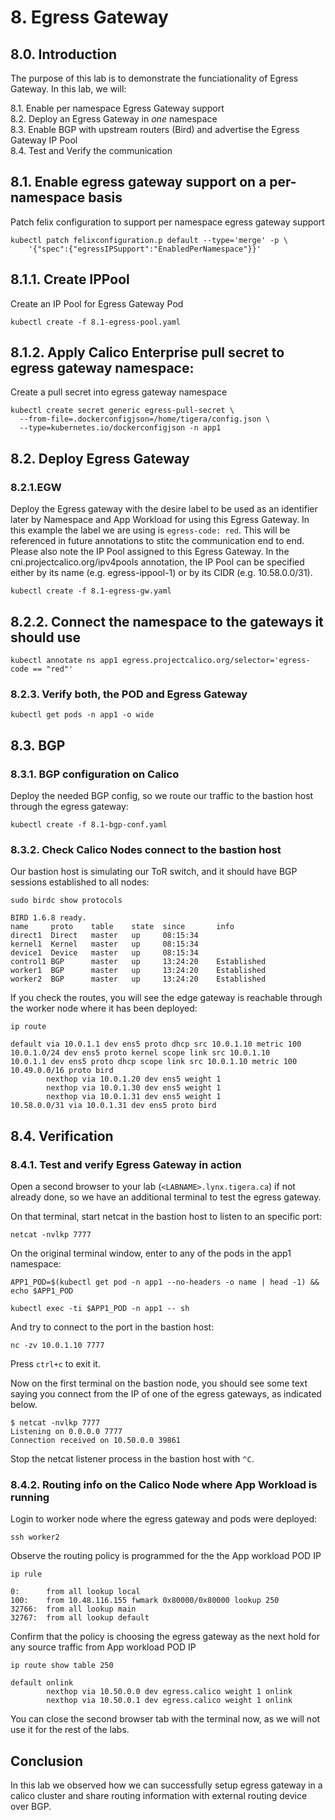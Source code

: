 # 8. Egress Gateway

## 8.0. Introduction

The purpose of this lab is to demonstrate the funciationality of Egress Gateway. In this lab, we will:

8.1. Enable per namespace Egress Gateway support \
8.2. Deploy an Egress Gateway in *one* namespace \
8.3. Enable BGP with upstream routers (Bird) and advertise the Egress Gateway IP Pool \
8.4. Test and Verify the communication

## 8.1. Enable egress gateway support on a per-namespace basis

Patch felix configuration to support per namespace egress gateway support

```
kubectl patch felixconfiguration.p default --type='merge' -p \
    '{"spec":{"egressIPSupport":"EnabledPerNamespace"}}'
```

## 8.1.1. Create IPPool

Create an IP Pool for Egress Gateway Pod

```
kubectl create -f 8.1-egress-pool.yaml
```

## 8.1.2. Apply Calico Enterprise pull secret to egress gateway namespace:

Create a pull secret into egress gateway namespace

```
kubectl create secret generic egress-pull-secret \
  --from-file=.dockerconfigjson=/home/tigera/config.json \
  --type=kubernetes.io/dockerconfigjson -n app1
```

## 8.2. Deploy Egress Gateway

### 8.2.1.EGW

Deploy the Egress gateway with the desire label to be used as an identifier later by Namespace and App Workload for using this Egress Gateway.
In this example the label we are using is `egress-code: red`. This will be referenced in future annotations to stitc the communication end to end.
Please also note the IP Pool assigned to this Egress Gateway. In the cni.projectcalico.org/ipv4pools annotation, the IP Pool can be specified either by its name (e.g. egress-ippool-1) or by its CIDR (e.g. 10.58.0.0/31).


```
kubectl create -f 8.1-egress-gw.yaml
```

## 8.2.2. Connect the namespace to the gateways it should use

```
kubectl annotate ns app1 egress.projectcalico.org/selector='egress-code == "red"'
```

### 8.2.3. Verify both, the POD and Egress Gateway

```
kubectl get pods -n app1 -o wide 
```

## 8.3. BGP

### 8.3.1. BGP configuration on Calico

Deploy the needed BGP config, so we route our traffic to the bastion host through the egress gateway:

```
kubectl create -f 8.1-bgp-conf.yaml
```

### 8.3.2. Check Calico Nodes connect to the bastion host

Our bastion host is simulating our ToR switch, and it should have BGP sessions established to all nodes:

```
sudo birdc show protocols
```

```
BIRD 1.6.8 ready.
name     proto    table    state  since       info
direct1  Direct   master   up     08:15:34    
kernel1  Kernel   master   up     08:15:34    
device1  Device   master   up     08:15:34    
control1 BGP      master   up     13:24:20    Established   
worker1  BGP      master   up     13:24:20    Established   
worker2  BGP      master   up     13:24:20    Established   
```

If you check the routes, you will see the edge gateway is reachable through the worker node where it has been deployed:

```
ip route
```
```
default via 10.0.1.1 dev ens5 proto dhcp src 10.0.1.10 metric 100 
10.0.1.0/24 dev ens5 proto kernel scope link src 10.0.1.10 
10.0.1.1 dev ens5 proto dhcp scope link src 10.0.1.10 metric 100 
10.49.0.0/16 proto bird 
        nexthop via 10.0.1.20 dev ens5 weight 1 
        nexthop via 10.0.1.30 dev ens5 weight 1 
        nexthop via 10.0.1.31 dev ens5 weight 1 
10.58.0.0/31 via 10.0.1.31 dev ens5 proto bird 
```

## 8.4. Verification

### 8.4.1. Test and verify Egress Gateway in action

Open a second browser to your lab (`<LABNAME>.lynx.tigera.ca`) if not already done, so we have an additional terminal to test the egress gateway.

On that terminal, start netcat in the bastion host to listen to an specific port:

```
netcat -nvlkp 7777
```

On the original terminal window, enter to any of the pods in the app1 namespace:

```
APP1_POD=$(kubectl get pod -n app1 --no-headers -o name | head -1) && echo $APP1_POD
```
```
kubectl exec -ti $APP1_POD -n app1 -- sh
```

And try to connect to the port in the bastion host:

```
nc -zv 10.0.1.10 7777
```

Press `ctrl+c` to exit it.

Now on the first terminal on the bastion node, you should see some text saying you connect from the IP of one of the egress gateways, as indicated below.

```
$ netcat -nvlkp 7777
Listening on 0.0.0.0 7777
Connection received on 10.50.0.0 39861
```

Stop the netcat listener process in the bastion host with `^C`.

### 8.4.2. Routing info on the Calico Node where App Workload is running

Login to worker node where the egress gateway and pods were deployed:

```
ssh worker2
```

Observe the routing policy is programmed for the the App workload POD IP

```
ip rule
```

```
0:      from all lookup local
100:    from 10.48.116.155 fwmark 0x80000/0x80000 lookup 250
32766:  from all lookup main
32767:  from all lookup default
```

Confirm that the policy is choosing the egress gateway as the next hold for any source traffic from App workload POD IP

```
ip route show table 250
```

```
default onlink 
        nexthop via 10.50.0.0 dev egress.calico weight 1 onlink 
        nexthop via 10.50.0.1 dev egress.calico weight 1 onlink
```

You can close the second browser tab with the terminal now, as we will not use it for the rest of the labs.

## Conclusion

In this lab we observed how we can successfully setup egress gateway in a calico cluster and share routing information with external routing device over BGP.

